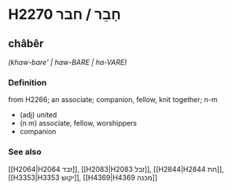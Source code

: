 # H2270 חָבֵר / חבר

## châbêr

_(khaw-bare' | haw-BARE | ha-VARE)_

### Definition

from H2266; an associate; companion, fellow, knit together; n-m

- (adj) united
- (n m) associate, fellow, worshippers
- companion

### See also

[[H2064|H2064 זבד]], [[H2083|H2083 זבל]], [[H2844|H2844 חת]], [[H3353|H3353 יקוש]], [[H4369|H4369 מכנה]]
